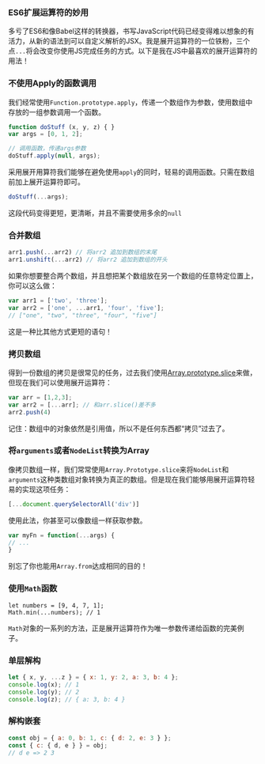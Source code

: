 ### ES6扩展运算符的妙用

多亏了ES6和像Babel这样的转换器，书写JavaScript代码已经变得难以想象的有活力，从新的语法到可以自定义解析的JSX。我是展开运算符的一位铁粉，三个点`...`将会改变你使用JS完成任务的方式。以下是我在JS中最喜欢的展开运算符的用法！

### 不使用Apply的函数调用

我们经常使用`Function.prototype.apply`，传递一个数组作为参数，使用数组中存放的一组参数调用一个函数。

```javascript
function doStuff (x, y, z) { }
var args = [0, 1, 2];

// 调用函数，传递args参数
doStuff.apply(null, args);
```

采用展开用算符我们能够在避免使用`apply`的同时，轻易的调用函数。只需在数组前加上展开运算符即可。

```javascript
doStuff(...args);
```

这段代码变得更短，更清晰，并且不需要使用多余的`null`

### 合并数组

```javascript
arr1.push(...arr2) // 将arr2 追加到数组的末尾
arr1.unshift(...arr2) // 将arr2 追加到数组的开头
```

如果你想要整合两个数组，并且想把某个数组放在另一个数组的任意特定位置上，你可以这么做：

```javascript
var arr1 = ['two', 'three'];
var arr2 = ['one', ...arr1, 'four', 'five'];
// ["one", "two", "three", "four", "five"]
```

这是一种比其他方式更短的语句！

### 拷贝数组

得到一份数组的拷贝是很常见的任务，过去我们使用[Array.prototype.slice](https://link.jianshu.com?t=https://davidwalsh.name/javascript-clone-array)来做，但现在我们可以使用展开运算符：

```javascript
var arr = [1,2,3];
var arr2 = [...arr]; // 和arr.slice()差不多
arr2.push(4)
```

记住：数组中的对象依然是引用值，所以不是任何东西都“拷贝”过去了。

### 将`arguments`或者`NodeList`转换为Array

像拷贝数组一样，我们常常使用`Array.Prototype.slice`来将`NodeList`和`arguments`这种类数组对象转换为真正的数组。但是现在我们能够用展开运算符轻易的实现这项任务：

```javascript
[...document.querySelectorAll('div')]
```

使用此法，你甚至可以像数组一样获取参数。

```javascript
var myFn = function(...args) {
// ...
}
```

别忘了你也能用`Array.from`达成相同的目的！

### 使用`Math`函数

```
let numbers = [9, 4, 7, 1];
Math.min(...numbers); // 1
```

`Math`对象的一系列的方法，正是展开运算符作为唯一参数传递给函数的完美例子。

### 单层解构

```javascript
let { x, y, ...z } = { x: 1, y: 2, a: 3, b: 4 };
console.log(x); // 1
console.log(y); // 2
console.log(z); // { a: 3, b: 4 }
```

### 解构嵌套

```js
const obj = { a: 0, b: 1, c: { d: 2, e: 3 } };
const { c: { d, e } } = obj;
// d e => 2 3
```



 

 

 

 

 